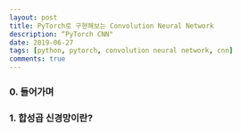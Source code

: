```yaml
---
layout: post
title: PyTorch로 구현해보는 Convolution Neural Network
description: “PyTorch CNN"
date: 2019-06-27
tags: [python, pytorch, convolution neural network, cnn]
comments: true
---
```




### 0. 들어가며

### 1. 합성곱 신경망이란?

